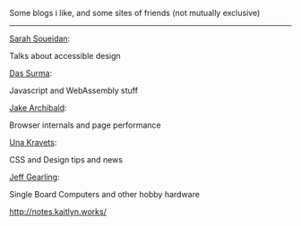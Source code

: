 
Some blogs i like, and some sites of friends (not mutually exclusive)

---

[Sarah Soueidan](https://www.sarasoueidan.com/blog/):

Talks about accessible design

  

[Das Surma](https://surma.dev/):

Javascript and WebAssembly stuff

  

[Jake Archibald](https://jakearchibald.com/):

Browser internals and page performance

  

[Una Kravets](https://una.im):

CSS and Design tips and news

  

[Jeff Gearling](https://www.jeffgeerling.com/):

Single Board Computers and other hobby hardware



<http://notes.kaitlyn.works/>
